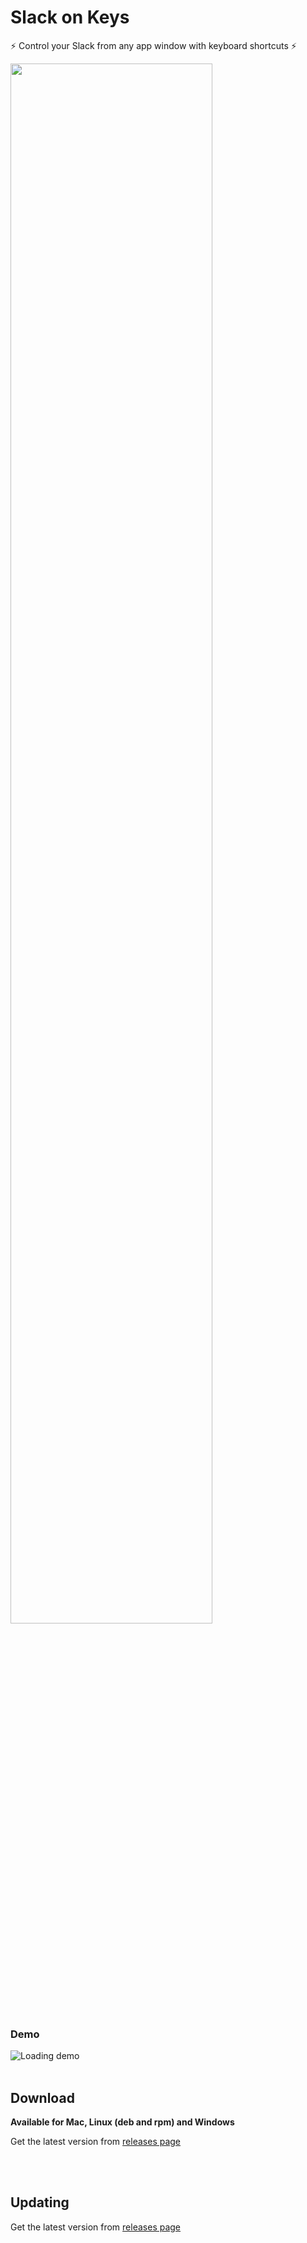 # Slack on Keys
⚡ Control your Slack from any app window with keyboard shortcuts ⚡


<img src="https://user-images.githubusercontent.com/26523871/232101664-c4520d44-8c76-425d-b00d-2e88773e50f7.png" width="80%"/>

### Demo

<img src="https://user-images.githubusercontent.com/26523871/232178644-0192502f-81b4-4b0b-aea3-7379f6549236.gif" alt="Loading demo" />



<br/>
<br/>

## Download
**Available for Mac, Linux (deb and rpm) and Windows**

Get the latest version from [releases page](https://github.com/yakshaG/slack-on-keys/releases)

<br/>
<br/>


## Updating
Get the latest version from [releases page](https://github.com/yakshaG/slack-on-keys/releases)
